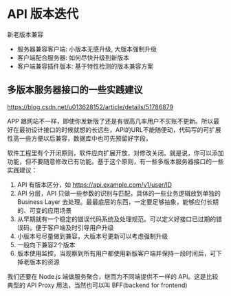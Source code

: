# API 版本迭代

新老版本兼容
  * 服务器兼容客户端: 小版本无感升级, 大版本强制升级
  * 客户端配合服务器: 如何尽快升级到新版本
  * 客户端兼容插件版本: 基于特性检测的版本兼容方案


## 多版本服务器接口的一些实践建议

https://blog.csdn.net/u013628152/article/details/51786879

APP 跟网站不一样，即使你发新版了还是有很高几率用户不买账不更新。所以最好在最初设计接口的时候就想的长远些，API的URL不能随便动，代码写的可扩展性高一些方便以后兼容，数据库中也可先预留好字段。

软件工程里有个开闭原则，软件应向扩展开放，对修改关闭。就是说，你可以添加功能，但不要随意修改已有功能。基于这个原则，有一些多版本服务器接口的一些实践建议：

1. API 有版本区分，如 https://api.example.com/v1/user/ID
2. API 分层，API 只做一些参数的识别与匹配，具体的一些业务逻辑放到单独的 Business Layer 去处理。最最底层的东西，一定要足够抽象，能够应付长期的、可变的应用场景
3. 从早期就有一个稳定的错误代码系统及处理规范。可以定义好接口已过期的错误码，便于客户端及时引导用户升级
4. 小版本号尽量做到兼容，大版本号更新可以考虑强制升级
5. 一般向下兼容2个版本
6. 版本使用监控，当观察到所有用户都使用新版客户端并保持一段时间后，可下掉老版本的资源

我们还要在 Node.js 端做服务聚合，继而为不同端提供不一样的 API。这是比较典型的 API Proxy 用法，当然也可以叫 BFF(backend for frontend)


